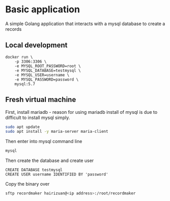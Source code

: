 # Basic application

A simple Golang application that interacts with a mysql database to create a records

## Local development

```
docker run \
    -p 3306:3306 \
    -e MYSQL_ROOT_PASSWORD=root \
    -e MYSQL_DATABASE=testmysql \
    -e MYSQL_USER=username \
    -e MYSQL_PASSWORD=password \
    mysql:5.7
```

## Fresh virtual machine

First, install mariadb - reason for using mariadb install of mysql is due to difficult to install mysql simply.

```bash
sudo apt update
sudo apt install -y maria-server maria-client
```

Then enter into mysql command line

```bash
mysql
```

Then create the database and create user

```
CREATE DATABASE testmysql
CREATE USER username IDENTIFIED BY 'password'
```

Copy the binary over

```bash
sftp recordmaker hairizuan@<ip address>:/root/recordmaker
```